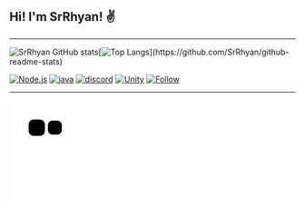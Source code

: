 ## Hi! I'm SrRhyan! ✌️
- - - 
![SrRhyan GitHub stats](https://github-readme-stats.vercel.app/api?username=SrRhyan&show_icons=true&theme=github_dark&include_all_commits=true&show_owner=true&count_private=true&custom_title=GitHubﾠStatistics%20-%20SrRhyan)[![Top Langs](https://github-readme-stats.vercel.app/api/top-langs/?username=SrRhyan&layout=compact&langs_count=7&theme=github_dark&custom_title=Most%20Used%20Languages:)](https://github.com/SrRhyan/github-readme-stats)

[![Node.js](https://img.shields.io/badge/Node.js-43853D?style=for-the-badge&logo=node.js&logoColor=white)]()
[![java](https://img.shields.io/badge/JavaScript-323330?style=for-the-badge&logo=javascript&logoColor=F7DF1E)]()
[![discord](https://img.shields.io/badge/Discord-7289DA?style=for-the-badge&logo=discord&logoColor=white)](SrRhyan#8901)
[![Unity](https://img.shields.io/badge/Unity-100000?style=for-the-badge&logo=unity&logoColor=white)]()
[![Follow](https://img.shields.io/github/followers/SrRhyan.svg?style=radical&label=Follow&maxAge=2592000)]()

- - -
[![Cobra](https://raw.githubusercontent.com/rafaballerini/rafaballerini/b3f0627a4d59986893b502f6dc9d13ae368bbac7/github-contribution-grid-snake.svg)]()
